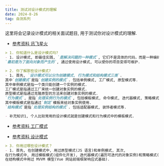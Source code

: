 ```yaml
---
title: 测试对设计模式的理解
date: 2024-8-26
tag: 自测系列
---
```

这里将会记录设计模式的相关面试题目, 用于测试你对设计模式的理解.

- [参考资料 讯飞星火](https://xinghuo.xfyun.cn/desk)

``` md
> 1. 你知道什么是设计模式吗?
- 1. 设计模式, 即最佳实践, `是解决问题的一种模式`, 它们不是具体的代码，而是一种编码和设计经验的总结.
`最初是为了面向对象而产生的`, 通过使用设计模式, 可以使你的项目变得可维护.
```

``` md
> 2. 你了解那些设计模式?
- 1. 首先, `设计模式可以分为创建模式, 行为模式和结构模式三类`. 
其中`创建模式`是指`创建实例的模式`. 包括单例模式, 工厂模式, 原型模式等. 
其中单例模式是指一个类只能创建一个实例的模式. 
工厂模式是指通过工厂来统一创建对象实例的模式. 
原型模式是指通过克隆原型的方法来创建对象实例的模式. 
`行为模式`, 是指`处理实例行为的模式`, 包括模板模式, 命令模式, 迭代器模式, 策略模式等. 
其中模板模式是指通过`制定`模板来给对象实例使用. 
`结构模式`是指`处理实例结构的模式`. 包括适配器模式, 装饰者模式等.

- 补充知识1, 个人比较常用的设计模式就是创建模式和行为模式中的模板模式.
```
- [参考资料 工厂模式](https://juejin.cn/post/7127983249799774239)

- [参考资料 设计模式](https://www.runoob.com/design-pattern/strategy-pattern.html)

``` md
> 3. 你用过哪些设计模式？
- 1. 首先, 在创建模式中, 用过原型模式(JS 语言)和单例模式, 其次, 
在行为模式中, 用过模板模式(组件化开发), 迭代器模式(遍历可迭代的对象实例)和策略模式(制定校验规则策略). 最后, 
在结构模式中用过 MVVM 模型(Vue 网站前端框架响应式基础).
```